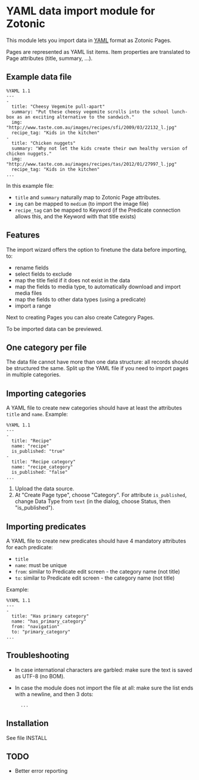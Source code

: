 # YAML data import module for Zotonic

This module lets you import data in [YAML](http://en.wikipedia.org/wiki/YAML) format as Zotonic Pages.

Pages are represented as YAML list items. Item properties are translated to Page attributes (title, summary, ...).


## Example data file


    %YAML 1.1
    ---
    -
      title: "Cheesy Vegemite pull-apart"
      summary: "Put these cheesy vegemite scrolls into the school lunch-box as an exciting alternative to the sandwich."
      img: "http://www.taste.com.au/images/recipes/sfi/2009/03/22132_l.jpg"
      recipe_tag: "Kids in the kitchen"
    -
      title: "Chicken nuggets"
      summary: "Why not let the kids create their own healthy version of chicken nuggets."
      img: "http://www.taste.com.au/images/recipes/tas/2012/01/27997_l.jpg"
      recipe_tag: "Kids in the kitchen"
    ...

In this example file:

* `title` and `summary` naturally map to Zotonic Page attributes.
* `img` can be mapped to `medium` (to import the image file)
* `recipe_tag` can be mapped to Keyword (if the Predicate connection allows this, and the Keyword with that title exists)


## Features

The import wizard offers the option to finetune the data before importing, to:

* rename fields
* select fields to exclude
* map the title field if it does not exist in the data
* map the fields to media type, to automatically download and import media files 
* map the fields to other data types (using a predicate)
* import a range

Next to creating Pages you can also create Category Pages.

To be imported data can be previewed.


## One category per file

The data file cannot have more than one data structure: all records should be structured the same. Split up the YAML file if you need to import pages in multiple categories.


## Importing categories

A YAML file to create new categories should have at least the attributes `title` and `name`. Example:

    %YAML 1.1
    ---
    -
      title: "Recipe"
      name: "recipe"
      is_published: "true"
    -
      title: "Recipe category"
      name: "recipe_category"
      is_published: "false"
    ...

1. Upload the data source.
2. At "Create Page type", choose "Category".
For attribute `is_published`, change Data Type from `text` (in the dialog, choose Status, then "is_published").


## Importing predicates

A YAML file to create new predicates should have 4 mandatory attributes for each predicate:

* `title`
* `name`: must be unique
* `from`: similar to Predicate edit screen - the category name (not title)
* `to`: similar to Predicate edit screen - the category name (not title)

Example:

    %YAML 1.1
    ---
    -
      title: "Has primary category"
      name: "has_primary_category"
      from: "navigation"
      to: "primary_category"
    ...


## Troubleshooting

* In case international characters are garbled: make sure the text is saved as UTF-8 (no BOM).
* In case the module does not import the file at all: make sure the list ends with a newline, and then 3 dots:

        ...



## Installation

See file INSTALL


## TODO

* Better error reporting
